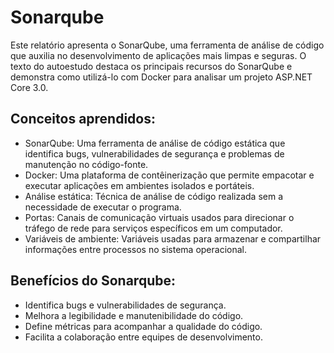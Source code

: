 # Sonarqube

Este relatório apresenta o SonarQube, uma ferramenta de análise de código que auxilia no desenvolvimento de aplicações mais limpas e seguras. O texto do autoestudo destaca os principais recursos do SonarQube e demonstra como utilizá-lo com Docker para analisar um projeto ASP.NET Core 3.0.

## Conceitos aprendidos:

- SonarQube: Uma ferramenta de análise de código estática que identifica bugs, vulnerabilidades de segurança e problemas de manutenção no código-fonte.
- Docker: Uma plataforma de contêinerização que permite empacotar e executar aplicações em ambientes isolados e portáteis.
- Análise estática: Técnica de análise de código realizada sem a necessidade de executar o programa.
- Portas: Canais de comunicação virtuais usados para direcionar o tráfego de rede para serviços específicos em um computador.
- Variáveis de ambiente: Variáveis usadas para armazenar e compartilhar informações entre processos no sistema operacional.

## Benefícios do Sonarqube:

- Identifica bugs e vulnerabilidades de segurança.
- Melhora a legibilidade e manutenibilidade do código.
- Define métricas para acompanhar a qualidade do código.
- Facilita a colaboração entre equipes de desenvolvimento.
